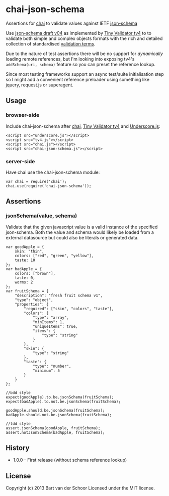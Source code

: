 # chai-json-schema

Assertions for [chai](http://chaijs.com/) to validate values against IETF [json-schema](http://json-schema.org/)

Use [json-schema draft v04](http://json-schema.org/latest/json-schema-core.html) as implemented by [Tiny Validator tv4](https://github.com/geraintluff/tv4) to to validate both simple and complex objects formats with the rich and detailed collection of standardised [validation terms](http://json-schema.org/latest/json-schema-validation.html). 

Due to the nature of test assertions there will be no support for *dynamically*  loading remote references, but I'm looking into exposing tv4's `addSchema(uri, schema)` feature so you can preset the reference lookup. 

Since most testing frameworks support an async test/suite initialisation step so I might add a convenient reference preloader using something like jquery, request.js or superagent.

## Usage

### browser-side

Include chai-json-schema after [chai](http://chaijs.com/), [Tiny Validator tv4](https://github.com/geraintluff/tv4) and [Underscore.js](http://underscorejs.org/):

    <script src="underscore.js"></script>
    <script src="tv4.js"></script>
    <script src="chai.js"></script>
    <script src="chai-json-schema.js"></script>

### server-side

Have chai use the chai-json-schema module:

    var chai = require('chai');
    chai.use(require('chai-json-schema'));

## Assertions

### jsonSchema(value, schema)

Validate that the given javascript value is a valid instance of the specified json-schema. Both the value and schema would likely be loaded from a external datasource but could also be literals or generated data.

	var goodApple = {
		skin: "thin",
		colors: ["red", "green", "yellow"],
		taste: 10
	};
	var badApple = {
		colors: ["brown"],
		taste: 0,
		worms: 2
	};
	var fruitSchema = {
		"description": "fresh fruit schema v1",
		"type": "object",
		"properties": {
			"required": ["skin", "colors", "taste"],
			"colors": {
				"type": "array",
				"minItems": 1,
				"uniqueItems": true,
				"items": {
					"type": "string"
				}
			},
			"skin": {
				"type": "string"
			},
			"taste": {
				"type": "number",
				"minimum": 5
			}
		}
	};
	
	//bdd style
	expect(goodApple).to.be.jsonSchema(fruitSchema);
	expect(badApple).to.not.be.jsonSchema(fruitSchema);
	
	goodApple.should.be.jsonSchema(fruitSchema);
	badApple.should.not.be.jsonSchema(fruitSchema);
	
	//tdd style
	assert.jsonSchema(goodApple, fruitSchema);
	assert.notJsonSchema(badApple, fruitSchema);

## History

* 1.0.0 - First release (without schema reference lookup)

## License

Copyright (c) 2013 Bart van der Schoor
Licensed under the MIT license.